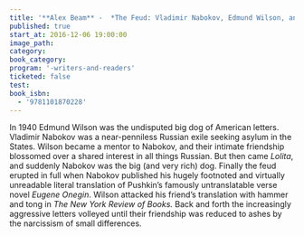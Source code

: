 ```yaml
---
title: '**Alex Beam** -  *The Feud: Vladimir Nabokov, Edmund Wilson, and the End of a Beautiful Friendship*'
published: true
start_at: 2016-12-06 19:00:00
image_path:
category:
book_category:
program: '-writers-and-readers'
ticketed: false
test:
book_isbn:
  - '9781101870228'
---
```



In 1940 Edmund Wilson was the undisputed big dog of American letters. Vladimir Nabokov was a near-penniless Russian exile seeking asylum in the States. Wilson became a mentor to Nabokov, and their intimate friendship blossomed over a shared interest in all things Russian. But then came *Lolita*, and suddenly Nabokov was the big (and very rich) dog. Finally the feud erupted in full when Nabokov published his hugely footnoted and virtually unreadable literal translation of Pushkin’s famously untranslatable verse novel *Eugene Onegin*. Wilson attacked his friend’s translation with hammer and tong in *The New York Review of Books.* Back and forth the increasingly aggressive letters volleyed until their friendship was reduced to ashes by the narcissism of small differences.
